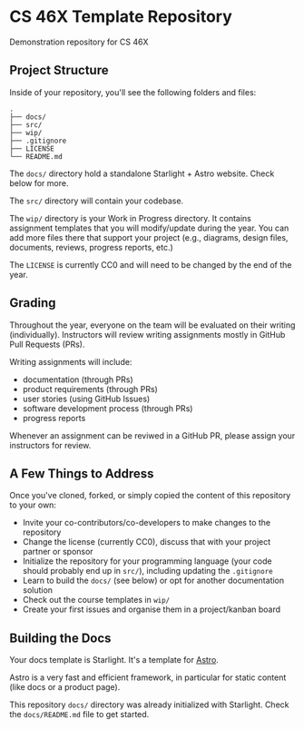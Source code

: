 # CS 46X Template Repository

Demonstration repository for CS 46X

## Project Structure

Inside of your repository, you'll see the following folders and files:

```text
.
├── docs/
├── src/
├── wip/
├── .gitignore
├── LICENSE
└── README.md
```

The `docs/` directory hold a standalone Starlight + Astro website. Check below for more.

The `src/` directory will contain your codebase.

The `wip/` directory is your Work in Progress directory. It contains assignment templates that you will modify/update during the year. You can add more files there that support your project (e.g., diagrams, design files, documents, reviews, progress reports, etc.)

The `LICENSE` is currently CC0 and will need to be changed by the end of the year.

## Grading

Throughout the year, everyone on the team will be evaluated on their writing (individually). Instructors will review writing assignments mostly in GitHub Pull Requests (PRs).

Writing assignments will include:

- documentation (through PRs)
- product requirements (through PRs)
- user stories (using GitHub Issues)
- software development process (through PRs)
- progress reports

Whenever an assignment can be reviwed in a GitHub PR, please assign your instructors for review.

## A Few Things to Address

Once you've cloned, forked, or simply copied the content of this repository to your own:

- Invite your co-contributors/co-developers to make changes to the repository
- Change the license (currently CC0), discuss that with your project partner or sponsor
- Initialize the repository for your programming language (your code should probably end up in `src/`), including updating the `.gitignore`
- Learn to build the `docs/` (see below) or opt for another documentation solution
- Check out the course templates in `wip/`
- Create your first issues and organise them in a project/kanban board

## Building the Docs

Your docs template is Starlight. It's a template for [Astro](https://astro.build/).

Astro is a very fast and efficient framework, in particular for static content (like docs or a product page).

This repository `docs/` directory was already initialized with Starlight. Check the `docs/README.md` file to get started.
